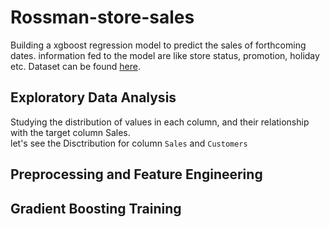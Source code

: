 # Rossman-store-sales
Building a xgboost regression model to predict the sales of forthcoming dates. information fed to the model are like store status, promotion, holiday etc. Dataset can be found [here](https://www.kaggle.com/c/rossmann-store-sales/data).

## Exploratory Data Analysis
Studying the distribution of values in each column, and their relationship with the target column Sales.</br>
let's see the Disctribution for column `Sales` and `Customers`



## Preprocessing and Feature Engineering
## Gradient Boosting Training
